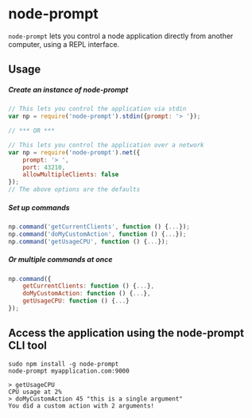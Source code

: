 # node-prompt
`node-prompt` lets you control a node application directly from another computer, using a REPL interface.

## Usage
##### Create an instance of node-prompt
```js
// This lets you control the application via stdin
var np = require('node-prompt').stdin({prompt: '> '});

// *** OR ***

// This lets you control the application over a network
var np = require('node-prompt').net({
    prompt: '> ',
    port: 43210,
    allowMultipleClients: false
});
// The above options are the defaults
```

##### Set up commands
```js
np.command('getCurrentClients', function () {...});
np.command('doMyCustomAction', function () {...});
np.command('getUsageCPU', function () {...});
```

##### Or multiple commands at once
```js
np.command({
	getCurrentClients: function () {...},
	doMyCustomAction: function () {...},
	getUsageCPU: function () {...}
});
```

## Access the application using the node-prompt CLI tool
```
sudo npm install -g node-prompt
node-prompt myapplication.com:9000
```
```
> getUsageCPU
CPU usage at 2%
> doMyCustomAction 45 "this is a single argument"
You did a custom action with 2 arguments!
```




